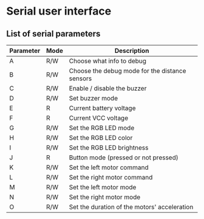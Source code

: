 # Serial user interface

## List of serial parameters

| Parameter | Mode | Description                                    |
| --------- | ---- | ---------------------------------------------- |
| A         | R/W  | Choose what info to debug                      |
| B         | R/W  | Choose the debug mode for the distance sensors |
| C         | R/W  | Enable / disable the buzzer                    |
| D         | R/W  | Set buzzer mode                                |
| E         | R    | Current battery voltage                        |
| F         | R    | Current VCC voltage                            |
| G         | R/W  | Set the RGB LED mode                           |
| H         | R/W  | Set the RGB LED color                          |
| I         | R/W  | Set the RGB LED brightness                     |
| J         | R    | Button mode (pressed or not pressed)           |
| K         | R/W  | Set the left motor command                     |
| L         | R/W  | Set the right motor command                    |
| M         | R/W  | Set the left motor mode                        |
| N         | R/W  | Set the right motor mode                       |
| O         | R/W  | Set the duration of the motors' acceleration   |
